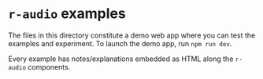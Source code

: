# `r-audio` examples

The files in this directory constitute a demo web app where you can test the examples and experiment. To launch the demo app, run `npm run dev`.

Every example has notes/explanations embedded as HTML along the `r-audio` components.
